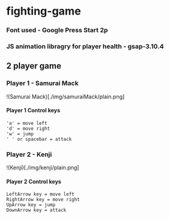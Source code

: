 # fighting-game

### Font used - Google Press Start 2p

### JS animation libragry for player health - gsap-3.10.4


## 2 player game

### Player 1 - Samurai Mack
!(Samurai Mack)[./img/samuraiMack/plain.png]

#### Player 1 Control keys

```
'a' = move left
'd' = move right
'w' = jump
' ' or spacebar = attack
```

### Player 2 - Kenji
!(Kenji)[./img/kenji/plain.png]

#### Player 2 Control keys
```
LeftArrow key = move left
RightArrow key = move right
UpArrow key = jump
DownArrow key = attack
```
